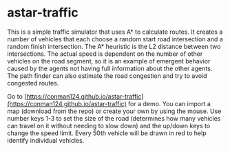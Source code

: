 # astar-traffic

This is a simple traffic simulator that uses A* to calculate routes.  It creates a number of vehicles that each choose a
random start road intersection and a random finish intersection.  The A* heuristic is the L2 distance between two intersections.
The actual speed is dependent on the number of other vehicles on the road segment, so it is an example of emergent behavior caused
by the agents not having full information about the other agents.  The path finder can also estimate the road congestion and try
to avoid congested routes.

Go to [https://conman124.github.io/astar-traffic](https://conman124.github.io/astar-traffic) for a demo.  You can import a map
(download from the repo) or create your own by using the mouse.  Use number keys 1-3 to set the size of the road (determines how many
vehicles can travel on it without needing to slow down) and the up/down keys to change the speed limit.  Every 50th vehicle will be
drawn in red to help identify individual vehicles.
